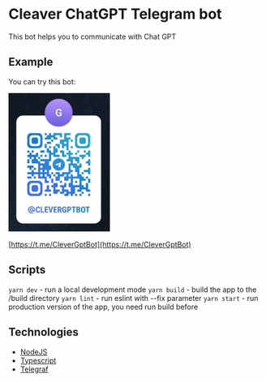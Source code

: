 # Cleaver ChatGPT Telegram bot

This bot helps you to communicate with Chat GPT

## Example

You can try this bot:

<img src="./public/telegram-qr-code.jpg" alt="https://t.me/CleverGptBot" width="200"/>

[https://t.me/CleverGptBot](https://t.me/CleverGptBot)

## Scripts

`yarn dev` - run a local development mode
`yarn build` - build the app to the /build directory
`yarn lint` - run eslint with --fix parameter
`yarn start` - run production version of the app, you need run build before

## Technologies

- [NodeJS](https://nodejs.org/en)
- [Typescript](https://www.typescriptlang.org/)
- [Telegraf](https://telegraf.js.org/)
